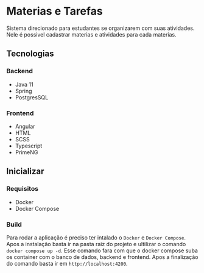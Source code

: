 # Materias e Tarefas

Sistema direcionado para estudantes se organizarem com suas atividades. Nele é possivel
cadastrar materias e atividades para cada materias.

## Tecnologias

### Backend
- Java 11
- Spring
- PostgresSQL
  
### Frontend
- Angular
- HTML
- SCSS
- Typescript
- PrimeNG

## Inicializar

### Requisitos

- Docker
- Docker Compose

### Build

Para rodar a aplicação é preciso ter intalado o `Docker` e `Docker Compose`. 
Apos a instalação basta ir na pasta raiz do projeto e ultilizar o comando
`docker compose up -d`. Esse comando fara com que o docker compose 
suba os container com o banco de dados, backend e frontend.
Apos a finalização do comando basta ir em `http://localhost:4200`.